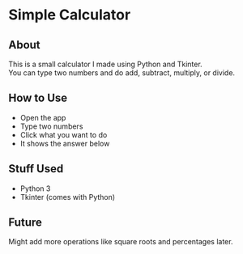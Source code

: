 # Simple Calculator

## About
This is a small calculator I made using Python and Tkinter.  
You can type two numbers and do add, subtract, multiply, or divide.

## How to Use
- Open the app
- Type two numbers
- Click what you want to do
- It shows the answer below

## Stuff Used
- Python 3
- Tkinter (comes with Python)

## Future
Might add more operations like square roots and percentages later.

